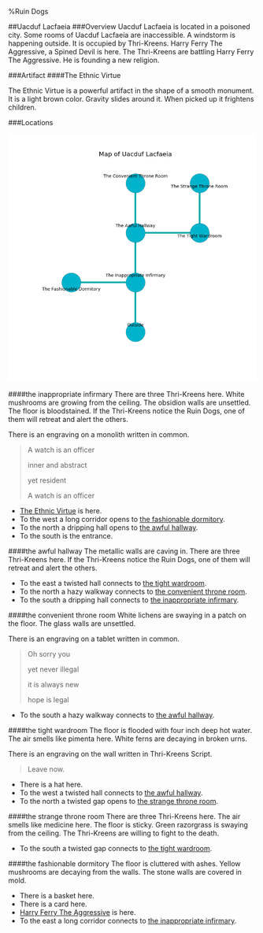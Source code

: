 %Ruin Dogs

##Uacduf Lacfaeia
###Overview
Uacduf Lacfaeia is located in a poisoned city. Some rooms of Uacduf Lacfaeia are inaccessible. A windstorm is happening outside. It is occupied by Thri-Kreens. <a name="Harry-Ferry-The-Aggressive"></a>Harry Ferry The Aggressive, a Spined Devil is here. The Thri-Kreens are battling Harry Ferry The Aggressive. He  is founding a new religion. 



###Artifact
####<a name="The-Ethnic-Virtue"></a>The Ethnic Virtue


The Ethnic Virtue is a powerful artifact in the shape of a smooth monument. It is a light brown color. Gravity slides around it. When picked up it frightens children. 





###Locations


![](../v2/images/Uacduf-Lacfaeia.png)

####<a name="the-inappropriate-infirmary"></a>the inappropriate infirmary
There are three Thri-Kreens here. White mushrooms are growing from the ceiling. The obsidion walls are unsettled. The floor is bloodstained. If the Thri-Kreens notice the Ruin Dogs, one of them will retreat and alert the others. 

There is an engraving on a monolith written in common. 

> A watch is an officer
>
> inner and abstract
>
> yet resident
>
> A watch is an officer
>


* [The Ethnic Virtue](#The-Ethnic-Virtue) is here.
* To the west a long corridor opens to [the fashionable dormitory](#the-fashionable-dormitory).
* To the north a dripping hall opens to [the awful hallway](#the-awful-hallway).
* To the south is the entrance.


####<a name="the-awful-hallway"></a>the awful hallway
The metallic walls are caving in. There are three Thri-Kreens here. If the Thri-Kreens notice the Ruin Dogs, one of them will retreat and alert the others. 



* To the east a twisted hall connects to [the tight wardroom](#the-tight-wardroom).
* To the north a hazy walkway connects to [the convenient throne room](#the-convenient-throne-room).
* To the south a dripping hall connects to [the inappropriate infirmary](#the-inappropriate-infirmary).


####<a name="the-convenient-throne-room"></a>the convenient throne room
White lichens are swaying in a patch on the floor. The glass walls are unsettled. 

There is an engraving on a tablet written in common. 

> Oh sorry you
>
> yet never illegal
>
> it is always new
>
> hope is legal
>


* To the south a hazy walkway connects to [the awful hallway](#the-awful-hallway).


####<a name="the-tight-wardroom"></a>the tight wardroom
The floor is flooded with four inch deep hot water. The air smells like pimenta here. White ferns are decaying in broken urns. 

There is an engraving on the wall written in Thri-Kreens Script. 

> Leave now.
>


* There is a hat here.
* To the west a twisted hall connects to [the awful hallway](#the-awful-hallway).
* To the north a twisted gap opens to [the strange throne room](#the-strange-throne-room).


####<a name="the-strange-throne-room"></a>the strange throne room
There are three Thri-Kreens here. The air smells like medicine here. The floor is sticky. Green razorgrass is swaying from the ceiling. The Thri-Kreens are willing to fight to the death. 



* To the south a twisted gap connects to [the tight wardroom](#the-tight-wardroom).


####<a name="the-fashionable-dormitory"></a>the fashionable dormitory
The floor is cluttered with ashes. Yellow mushrooms are decaying from the walls. The stone walls are covered in mold. 



* There is a basket here.
* There is a card here.
* [Harry Ferry The Aggressive](#Harry-Ferry-The-Aggressive) is here.
* To the east a long corridor connects to [the inappropriate infirmary](#the-inappropriate-infirmary).


